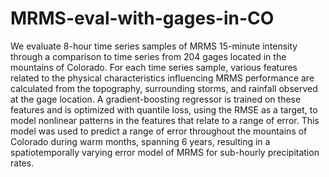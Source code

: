# MRMS-eval-with-gages-in-CO

We evaluate 8-hour time series samples of MRMS 15-minute intensity through a comparison to time series from 204 gages located in the mountains of Colorado. For each time series sample, various features related to the physical characteristics influencing MRMS performance are calculated from the topography, surrounding storms, and rainfall observed at the gage location. A gradient-boosting regressor is trained on these features and is optimized with quantile loss, using the RMSE as a target, to model nonlinear patterns in the features that relate to a range of error. This model was used to predict a range of error throughout the mountains of Colorado during warm months, spanning 6 years, resulting in a spatiotemporally varying error model of MRMS for sub-hourly precipitation rates.




